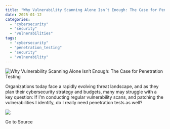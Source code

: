 ```yaml
---
title: "Why Vulnerability Scanning Alone Isn’t Enough: The Case for Penetration Testing"
date: 2025-01-12
categories: 
  - "cybersecurity"
  - "security"
  - "vulnerabilities"
tags: 
  - "cybersecurity"
  - "penetration_testing"
  - "security"
  - "vulnerability"
---
```


![Why Vulnerability Scanning Alone Isn’t Enough: The Case for Penetration Testing](https://www.trustwave.com/hubfs/Blogs/Trustwave_Blog/Headers/Pentesting-Gameplan-Blog-Header.jpg)

Organizations today face a rapidly evolving threat landscape, and as they plan their cybersecurity strategy and budgets, many may struggle with a key question: If I’m conducting regular vulnerability scans, and patching the vulnerabilities I identify, do I really need penetration tests as well?

![](https://track.hubspot.com/__ptq.gif?a=21158977&k=14&r=https%3A%2F%2Fwww.trustwave.com%2Fen-us%2Fresources%2Fblogs%2Ftrustwave-blog%2Fwhy-vulnerability-scanning-alone-isnt-enough-the-case-for-penetration-testing%2F&bu=https%253A%252F%252Fwww.trustwave.com%252Fen-us%252Fresources%252Fblogs%252Ftrustwave-blog&bvt=rss)

Go to Source
